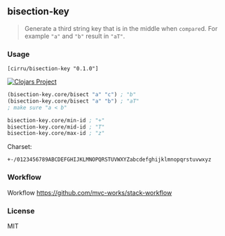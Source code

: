
bisection-key
----

> Generate a third string key that is in the middle when `compare`d. For example `"a"` and `"b"` result in `"aT"`.

### Usage

```edn
[cirru/bisection-key "0.1.0"]
```

[![Clojars Project](https://img.shields.io/clojars/v/cirru/bisection-key.svg)](https://clojars.org/cirru/bisection-key)

```clojure
(bisection-key.core/bisect "a" "c") ; "b"
(bisection-key.core/bisect "a" "b") ; "aT"
; make sure "a < b"

bisection-key.core/min-id ; "+"
bisection-key.core/mid-id ; "T"
bisection-key.core/max-id ; "z"
```

Charset:

```text
+-/0123456789ABCDEFGHIJKLMNOPQRSTUVWXYZabcdefghijklmnopqrstuvwxyz
```

### Workflow

Workflow https://github.com/mvc-works/stack-workflow

### License

MIT
